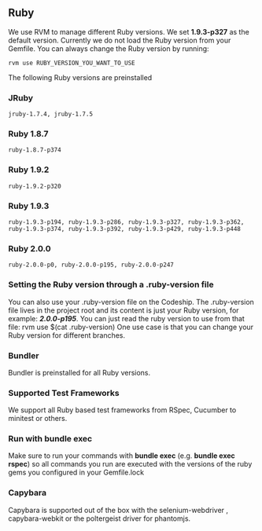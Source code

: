 ## Ruby

We use RVM to manage different Ruby versions. We set <strong>1.9.3-p327</strong> as the default version. Currently we do not load the Ruby version from your Gemfile. You can always change the Ruby version by running:

    rvm use RUBY_VERSION_YOU_WANT_TO_USE

The following Ruby versions are preinstalled

### JRuby
    jruby-1.7.4, jruby-1.7.5

### Ruby 1.8.7
    ruby-1.8.7-p374

### Ruby 1.9.2
    ruby-1.9.2-p320

### Ruby 1.9.3
    ruby-1.9.3-p194, ruby-1.9.3-p286, ruby-1.9.3-p327, ruby-1.9.3-p362, ruby-1.9.3-p374, ruby-1.9.3-p392, ruby-1.9.3-p429, ruby-1.9.3-p448

### Ruby 2.0.0
    ruby-2.0.0-p0, ruby-2.0.0-p195, ruby-2.0.0-p247

### Setting the Ruby version through a .ruby-version file
You can also use your .ruby-version file on the Codeship. The .ruby-version file lives in the project root and its content is just your Ruby version, for example: ***2.0.0-p195***. You can just read the ruby version to use from that file:
    rvm use $(cat .ruby-version)
One use case is that you can change your Ruby version for different branches.

### Bundler
Bundler is preinstalled for all Ruby versions.

### Supported Test Frameworks
We support all Ruby based test frameworks from RSpec, Cucumber to minitest or others.

### Run with bundle exec
Make sure to run your commands with **bundle exec** (e.g. **bundle exec rspec**) so all commands you run are executed with the versions of the ruby gems you configured in your Gemfile.lock

### Capybara
Capybara is supported out of the box with the selenium-webdriver , capybara-webkit or the poltergeist driver for phantomjs.
